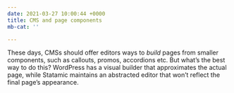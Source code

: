 ```yaml
---
date: 2021-03-27 10:00:44 +0000
title: CMS and page components
mb-cat: ''

---
```

These days, CMSs should offer editors ways to _build_ pages from smaller components, such as callouts, promos, accordions etc. But what’s the best way to do this? WordPress has a visual builder that approximates the actual page, while Statamic maintains an abstracted editor that won’t reflect the final page’s appearance.
